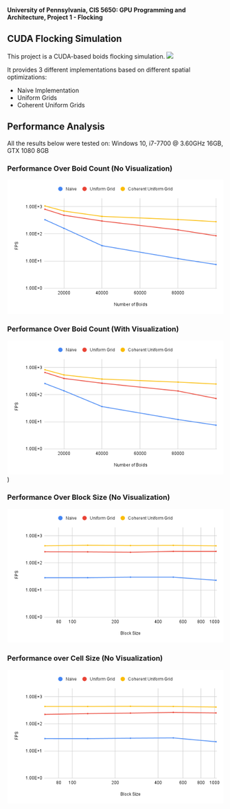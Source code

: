 **University of Pennsylvania, CIS 5650: GPU Programming and Architecture,
Project 1 - Flocking**

## CUDA Flocking Simulation
This project is a CUDA-based boids flocking simulation. 
![](images//boid.gif)

It provides 3 different implementations based on different spatial optimizations:
- Naive Implementation
- Uniform Grids
- Coherent Uniform Grids


## Performance Analysis

All the results below were tested on: Windows 10, i7-7700 @ 3.60GHz 16GB, GTX 1080 8GB

### Performance Over Boid Count (No Visualization)
![](images//number_of_boids_to_fps.png)

### Performance Over Boid Count (With Visualization)
![](images//number_of_boids_to_fps(viz).png))

### Performance Over Block Size (No Visualization)
![](images//block_size_to_fps.png)

### Performance over Cell Size (No Visualization)
![](images//block_size_to_fps(viz).png)

